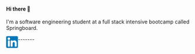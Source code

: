#### Hi there 👋
<p>
I'm a software engineering student at a full stack intensive bootcamp called Springboard. 
</p>
-------
<a href='https://www.linkedin.com/in/jessicahsiang/'>
    <img height="32" align="left" alt="LinkedIn" src="icons/linkedin.png" />
</a>

<!--
**hsiangj/hsiangj** is a ✨ _special_ ✨ repository because its `README.md` (this file) appears on your GitHub profile.

Here are some ideas to get you started:

- 🔭 I’m currently working on ...
- 🌱 I’m currently learning ...
- 👯 I’m looking to collaborate on ...
- 🤔 I’m looking for help with ...
- 💬 Ask me about ...
- 📫 How to reach me: ...
- 😄 Pronouns: ...
- ⚡ Fun fact: ...
-->

